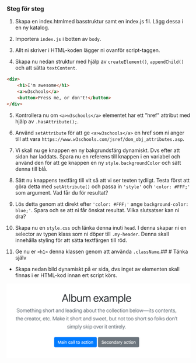 
### Steg för steg

1. Skapa en index.htmlmed basstruktur samt en index.js fil. Lägg dessa i en ny katalog.

1. Importera ```index.js``` i botten av ```body```.

1. Allt ni skriver i HTML-koden lägger ni ovanför script-taggen.

1. Skapa nu nedan struktur med hjälp av ```createElement()```, ```appendChild()``` och  att sätta ```textContent```.

```HTML
<div>
	<h1>I'm awesome</h1>
	<a>w3schools</a>
	<button>Press me, or don't!</button>
</div>
```

5. Kontrollera nu om ```<a>w3schools</a>``` elementet har ett "href" attribut med hjälp av ```.hasAttribute();```.

6. Använd ```setAttribute``` för att ge ```<a>w3schools</a>``` en href som ni anger till att vara ```https://www.w3schools.com/jsref/dom_obj_attributes.asp```.

7. Vi skall nu ge knappen en ny bakgrundsfärg dynamiskt. Dvs efter att sidan har laddats. Spara nu en referens till knappen i en variabel och använd den för att ge knappen en ny ```style.backgroundColor``` och sätt denna till blå.

8. Sätt nu knappens textfärg till vit så att vi ser texten tydligt. Testa först att göra detta med ```setAttribute()``` och passa in ```'style'``` och ```'color: #FFF;'``` som argument. Vad får du för resultat?

9. Lös detta genom att direkt efter ```'color: #FFF;'``` ange ```background-color: blue;'```. Spara och se att ni får önskat resultat. Vilka slutsatser kan ni dra?

10. Skapa nu en ```style.css``` och länka denna inuti ```head```. I denna skapar ni en selector av typen klass som ni döper till ```.my-header```. Denna skall innehålla styling för att sätta textfärgen till röd.

11. Ge nu er ```<h1>``` denna klassen genom att använda ```.className```.## # Tänka själv

* Skapa nedan bild dynamiskt på er sida, dvs inget av elementen skall finnas i er HTML-kod innan ert script körs.

<img src="/new-structure/media/exercises-images/jumbo.png" alt="jumbo image">


